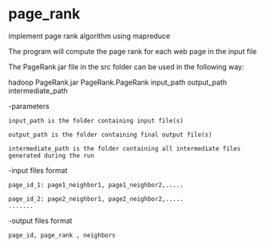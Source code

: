 # page_rank

implement page rank algorithm using mapreduce

The program will compute the page rank for each web page in the input file

The PageRank.jar file in the src folder can be used in the following way:

hadoop PageRank.jar PageRank.PageRank input_path output_path intermediate_path

  
  -parameters
  
    input_path is the folder containing input file(s)
  
    output_path is the folder containing final output file(s)
  
    intermediate_path is the folder containing all intermediate files generated during the run
  
  -input files format
    
    page_id_1: page1_neighbor1, page1_neighbor2,.....
    
    page_id_2: page2_neighbor1, page2_neighbor2,.....
    .......
    
  -output files format
    
    page_id, page_rank , neighbors
